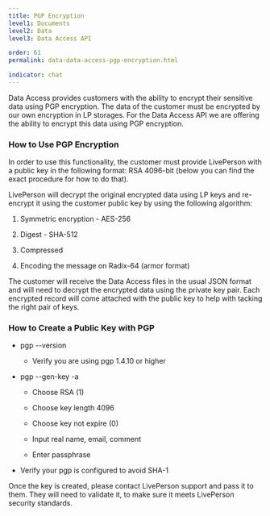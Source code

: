 ```yaml
---
title: PGP Encryption
level1: Documents
level2: Data
level3: Data Access API

order: 61
permalink: data-data-access-pgp-encryption.html

indicator: chat
---
```


Data Access provides customers with the ability to encrypt their sensitive data using PGP encryption. The data of the customer must be encrypted by our own encryption in LP storages. For the Data Access API we are offering the ability to encrypt this data using PGP encryption.

### How to Use PGP Encryption

In order to use this functionality, the customer must provide LivePerson with a public key in the following format: RSA 4096-bit (below you can find the exact procedure for how to do that).

LivePerson will decrypt the original encrypted data using LP keys and re-encrypt it using the customer public key by using the following algorithm:

1. Symmetric encryption - AES-256

2. Digest - SHA-512

3. Compressed

4. Encoding the message on Radix-64 (armor format)

The customer will receive the Data Access files in the usual JSON format and will need to decrypt the encrypted data using the private key pair. Each encrypted record will come attached with the public key to help with tacking the right pair of keys.

### How to Create a Public Key with PGP

* pgp --version
	
	* Verify you are using pgp 1.4.10 or higher

* pgp --gen-key -a

	* Choose RSA (1)

	* Choose key length 4096

	* Choose key not expire (0)

	* Input real name, email, comment

	* Enter passphrase

* Verify your pgp is configured to avoid SHA-1

Once the key is created, please contact LivePerson support and pass it to them. They will need to validate it, to make sure it meets LivePerson security standards.